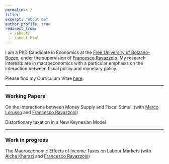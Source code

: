 ```yaml
---
permalink: /
title: 
excerpt: "About me"
author_profile: true
redirect_from: 
  - /about/
  - /about.html
---
```


I am a PhD Candidate in Economics at the [Free University of Bolzano-Bozen](https://www.unibz.it/en/), under the supervision of [Francesco Ravazzolo](http://www.francescoravazzolo.com/). My research interests are in macroeconomics with a particular emphasis on the interaction between fiscal policy and monetary policy.

Please find my Curriculum Vitae [here](https://claudroiu.github.io/files/cv.pdf).

____________
### Working Papers
On the Interactions between Money Supply and Fiscal Stimuli (with [Marco Lorusso](https://www.ncl.ac.uk/business/people/profile/marcolorusso.html) and [Francesco Ravazzolo](http://www.francescoravazzolo.com/))

Distortionary taxation in a New Keynesian Model

___________
### Work in progress
The Macroeconomic Effects of Income Taxes on Labour Markets (with [Aicha Kharazi](https://sites.google.com/view/aichakharazi/home) and [Francesco Ravazzolo](http://www.francescoravazzolo.com/))

